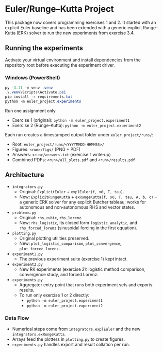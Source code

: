 # Euler/Runge–Kutta Project

This package now covers programming exercises 1 and 2. It started with an
explicit Euler baseline and has been extended with a generic explicit
Runge–Kutta (ERK) solver to run the new experiments from exercise 3.4.

## Running the experiments

Activate your virtual environment and install dependencies from the repository
root before executing the experiment driver.

### Windows (PowerShell)

```powershell
py -3.11 -m venv .venv
.\.venv\Scripts\Activate.ps1
pip install -r requirements.txt
python -m euler_project.experiments
```

Run one assignment only

- Exercise 1 (original): `python -m euler_project.experiment1`
- Exercise 2 (Runge–Kutta): `python -m euler_project.experiment2`

Each run creates a timestamped output folder under `euler_project/runs/`:

- Root: `euler_project/runs/<YYYYMMDD-HHMMSS>/`
- Figures: `<run>/figs/` (PNG + PDF)
- Answers: `<run>/answers.txt` (exercise 1 write‑up)
- Combined PDFs: `<run>/all_plots.pdf` and `<run>/results.pdf`

## Architecture

- `integrators.py`
  - Original: `ExplicitEuler` + `explEuler(f, x0, T, tau)`.
  - New: `ExplicitRungeKutta` + `exRungeKutta(f, x0, T, tau, A, b, c)` – a
    generic ERK solver for any explicit Butcher tableau; works for autonomous
    and non‑autonomous RHS and vector states.
- `problems.py`
  - Original: `rhs_cubic`, `rhs_lorenz`.
  - New: `rhs_logistic`, its closed form `logistic_analytic`, and
    `rhs_forced_lorenz` (sinusoidal forcing in the first equation).
- `plotting.py`
  - Original plotting utilities preserved.
  - New: `plot_logistic_comparison`, `plot_convergence`, `plot_forced_lorenz`.
- `experiment1.py`
  - The previous experiment suite (exercise 1) kept intact.
- `experiment2.py`
  - New RK experiments (exercise 2): logistic method comparison, convergence
    study, and forced Lorenz.
- `experiments.py`
  - Aggregator entry point that runs both experiment sets and exports results.
  - To run only exercise 1 or 2 directly:
    - `python -m euler_project.experiment1`
    - `python -m euler_project.experiment2`

### Data Flow
- Numerical steps come from `integrators.explEuler` and the new
  `integrators.exRungeKutta`.
- Arrays feed the plotters in `plotting.py` to create figures.
- `experiments.py` handles export and result collation per run.
